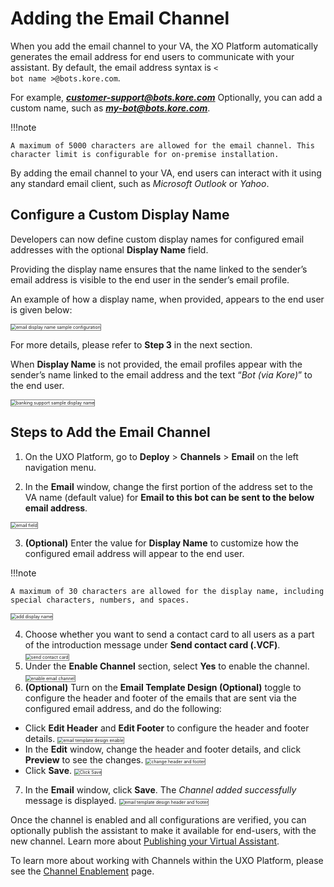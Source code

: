 # Adding the Email Channel

When you add the email channel to your VA, the XO Platform automatically generates the email address for end users to communicate with your assistant. By default, the email address syntax is <code>< bot name >@bots.kore.com</code>.

For example, <b><i>customer-support@bots.kore.com</i></b> Optionally, you can add a custom name, such as <b><i>my-bot@bots.kore.com</i></b>.

!!!note

    A maximum of 5000 characters are allowed for the email channel. This character limit is configurable for on-premise installation.

By adding the email channel to your VA, end users can interact with it using any standard email client, such as _Microsoft Outlook_ or _Yahoo_.

## Configure a Custom Display Name

Developers can now define custom display names for configured email addresses with the optional **Display Name** field. 

Providing the display name ensures that the name linked to the sender’s email address is visible to the end user in the sender’s email profile. 

An example of how a display name, when provided, appears to the end user is given below:

<img src="../images/email-display-name-configure.png" alt="email display name sample configuration" title="email display name sample configuration" style="border: 1px solid gray;zoom:50%;"/>

For more details, please refer to **Step 3** in the next section.

When **Display Name** is not provided, the email profiles appear with the sender’s name linked to the email address and the text “_Bot (via Kore)_” to the end user.

<img src="../images/banking-support-display-name.png" alt="banking support sample display name" title="banking support sample display name" style="border: 1px solid gray;zoom:50%;"/>

## Steps to Add the Email Channel

1. On the UXO Platform, go to **Deploy** > **Channels** > **Email** on the left navigation menu. 

2. In the **Email** window, change the first portion of the address set to the VA name (default value) for **Email to this bot can be sent to the below email address**.
<img src="../images/email-field-entry.png" alt="email field" title="email field" style="border: 1px solid gray;zoom:50%;"/>

3. **(Optional)** Enter the value for **Display Name** to customize how the configured email address will appear to the end user.

!!!note

    A maximum of 30 characters are allowed for the display name, including special characters, numbers, and spaces.

<img src="../images/add-display-name.png" alt="add display name" title="add display name" style="border: 1px solid gray;zoom:50%;"/>

<ol start="4"><li>Choose whether you want to send a contact card to all users as a part of the introduction message under <b>Send contact card (.VCF)</b>.
<img src="../images/send-contact-card.png" alt="send contact card" title="send contact card" style="border: 1px solid gray;zoom:50%;"/></li>

<li>Under the <b>Enable Channel</b> section, select <b>Yes</b> to enable the channel.
<img src="../images/enable-email-channel.png" alt="enable email channel" title="enable email channel" style="border: 1px solid gray;zoom:50%;"/></li>

<li><b>(Optional)</b> Turn on the <b>Email Template Design (Optional)</b> toggle to configure the header and footer of the emails that are sent via the configured email address, and do the following:</li></ol>
<ul><li>Click <b>Edit Header</b> and <b>Edit Footer</b> to configure the header and footer details.
<img src="../images/optional-selection-email-template.png" alt="email template design enable" title="email template design enable" style="border: 1px solid gray;zoom:50%;"/></li>

<li>In the <b>Edit</b> window, change the header and footer details, and click <b>Preview</b> to see the changes.
<img src="../images/edit-window-change-header-footer.png" alt="change header and footer" title="change header and footer" style="border: 1px solid gray;zoom:50%;"/></li>

<li>Click <b>Save</b>.
<img src="../images/edit-window-click save.png" alt="Click Save" title="Click Save" style="border: 1px solid gray;zoom:50%;"/></li></ul>

<ol start="7"><li>In the <b>Email</b> window, click <b>Save</b>. The <i>Channel added successfully</i> message is displayed.
<img src="../images/email-template-design-header-footer.png" alt="email template design header and footer" title="email template design header and footer" style="border: 1px solid gray;zoom:50%;"/></li></ol>

Once the channel is enabled and all configurations are verified, you can optionally publish the assistant to make it available for end-users, with the new channel. Learn more about [Publishing your Virtual Assistant](https://developer.kore.ai/docs/bots/publish/publishing-bot/).

To learn more about working with Channels within the UXO Platform, please see the [Channel Enablement](https://developer.kore.ai/docs/bots/channel-enablement/adding-channels-to-your-bot/) page.